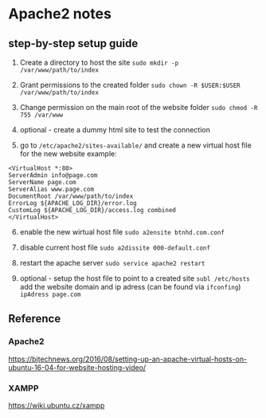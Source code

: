 # Apache2 notes

## step-by-step setup guide

1. Create a directory to host the site
``` sudo mkdir -p /var/www/path/to/index ```

2. Grant permissions to the created folder
```sudo chown -R $USER:$USER /var/www/path/to/index```

3. Change permission on the main root of the website folder
```sudo chmod -R 755 /var/www```

4. optional - create a dummy html site to test the connection

5. go to ```/etc/apache2/sites-available/``` and create a new virtual host file for the new website
example:
```
<VirtualHost *:80>
ServerAdmin info@page.com
ServerName page.com
ServerAlias www.page.com
DocumentRoot /var/www/path/to/index
ErrorLog ${APACHE_LOG_DIR}/error.log
CustomLog ${APACHE_LOG_DIR}/access.log combined
</VirtualHost>
```

6. enable the new wirtual host file
``` sudo a2ensite btnhd.com.conf ```

7. disable current host file
```sudo a2dissite 000-default.conf ```

8. restart the apache server
```sudo service apache2 restart```

9. optional - setup the host file to point to a created site
``` subl /etc/hosts ```
add the website domain and ip adress (can be found via ```ifconfing```)
```ipAdress page.com```

## Reference

### Apache2

https://bjtechnews.org/2016/08/setting-up-an-apache-virtual-hosts-on-ubuntu-16-04-for-website-hosting-video/

### XAMPP

https://wiki.ubuntu.cz/xampp

